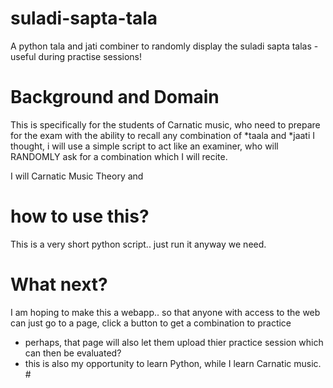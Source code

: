 # suladi-sapta-tala
A python tala and jati combiner to randomly display the suladi sapta talas - useful during practise sessions!


# Background and Domain
This is specifically for the students of Carnatic music, who need to prepare for the exam with the ability to recall any combination of *taala and *jaati
I thought, i will use a simple script to act like an examiner, who will RANDOMLY ask for a combination which I will recite.

I will Carnatic Music Theory and 

# how to use this?
This is a very short python script.. just run it anyway we need.

# What next?
I am hoping to make this a webapp.. so that anyone with access to the web can just go to a page, click a button to get a combination to practice
- perhaps, that page will also let them upload thier practice session which can then be evaluated?
- this is also my opportunity to learn Python, while I learn Carnatic music. #
